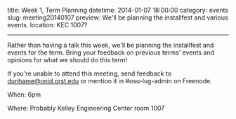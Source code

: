 title: Week 1, Term Planning
datetime: 2014-01-07 18:00:00
category: events
slug: meeting20140107
preview: We'll be planning the installfest and various events.
location: KEC 1007?

---

Rather than having a talk this week, we'll be planning the installfest and
events for the term. Bring your feedback on previous terms' events and
opinions for what we should do this term!

If you're unable to attend this meeting, send feedback to
dunhame@onid.orst.edu or mention it in #osu-lug-admin on Freenode.

When: 6pm

Where: Probably Kelley Engineering Center room 1007
